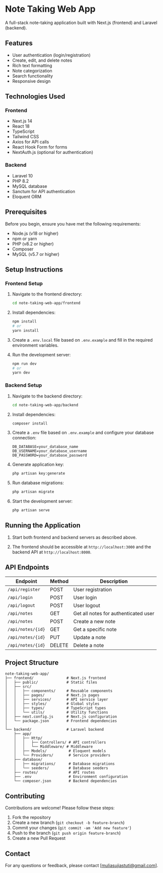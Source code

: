 # Note Taking Web App

A full-stack note-taking application built with Next.js (frontend) and Laravel (backend).

## Features

- User authentication (login/registration)
- Create, edit, and delete notes
- Rich text formatting
- Note categorization
- Search functionality
- Responsive design

## Technologies Used

### Frontend
- Next.js 14
- React 18
- TypeScript
- Tailwind CSS
- Axios for API calls
- React Hook Form for forms
- NextAuth.js (optional for authentication)

### Backend
- Laravel 10
- PHP 8.2
- MySQL database
- Sanctum for API authentication
- Eloquent ORM

## Prerequisites

Before you begin, ensure you have met the following requirements:

- Node.js (v18 or higher)
- npm or yarn
- PHP (v8.2 or higher)
- Composer
- MySQL (v5.7 or higher)

## Setup Instructions

### Frontend Setup

1. Navigate to the frontend directory:
   ```bash
   cd note-taking-web-app/frontend
   ```

2. Install dependencies:
   ```bash
   npm install
   # or
   yarn install
   ```

3. Create a `.env.local` file based on `.env.example` and fill in the required environment variables.

4. Run the development server:
   ```bash
   npm run dev
   # or
   yarn dev
   ```

### Backend Setup

1. Navigate to the backend directory:
   ```bash
   cd note-taking-web-app/backend
   ```

2. Install dependencies:
   ```bash
   composer install
   ```

3. Create a `.env` file based on `.env.example` and configure your database connection:
   ```env
   DB_DATABASE=your_database_name
   DB_USERNAME=your_database_username
   DB_PASSWORD=your_database_password
   ```

4. Generate application key:
   ```bash
   php artisan key:generate
   ```

5. Run database migrations:
   ```bash
   php artisan migrate
   ```

6. Start the development server:
   ```bash
   php artisan serve
   ```

## Running the Application

1. Start both frontend and backend servers as described above.

2. The frontend should be accessible at `http://localhost:3000` and the backend API at `http://localhost:8000`.

## API Endpoints

| Endpoint | Method | Description |
|----------|--------|-------------|
| `/api/register` | POST | User registration |
| `/api/login` | POST | User login |
| `/api/logout` | POST | User logout |
| `/api/notes` | GET | Get all notes for authenticated user |
| `/api/notes` | POST | Create a new note |
| `/api/notes/{id}` | GET | Get a specific note |
| `/api/notes/{id}` | PUT | Update a note |
| `/api/notes/{id}` | DELETE | Delete a note |

## Project Structure

```
note-taking-web-app/
├── frontend/               # Next.js frontend
│   ├── public/             # Static files
│   ├── src/
│   │   ├── components/     # Reusable components
│   │   ├── pages/          # Next.js pages
│   │   ├── services/       # API service layer
│   │   ├── styles/         # Global styles
│   │   ├── types/          # TypeScript types
│   │   └── utils/          # Utility functions
│   ├── next.config.js      # Next.js configuration
│   └── package.json        # Frontend dependencies
│
└── backend/                # Laravel backend
    ├── app/
    │   ├── Http/
    │   │   ├── Controllers/ # API controllers
    │   │   └── Middleware/ # Middleware
    │   ├── Models/          # Eloquent models
    │   └── Providers/       # Service providers
    ├── database/
    │   ├── migrations/      # Database migrations
    │   └── seeders/         # Database seeders
    ├── routes/              # API routes
    ├── .env                 # Environment configuration
    └── composer.json        # Backend dependencies
```

## Contributing

Contributions are welcome! Please follow these steps:

1. Fork the repository
2. Create a new branch (`git checkout -b feature-branch`)
3. Commit your changes (`git commit -am 'Add new feature'`)
4. Push to the branch (`git push origin feature-branch`)
5. Create a new Pull Request

## Contact

For any questions or feedback, please contact [muliasujiastuti@gmail.com].